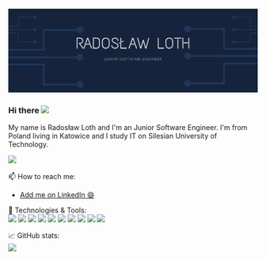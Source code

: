 [![Header](https://github.com/Fariusz/Fariusz/blob/master/header_original.png "Header")](http://radek.loth.cba.pl/)

### Hi there <img src="https://raw.githubusercontent.com/MartinHeinz/MartinHeinz/master/wave.gif" width="30px">
My name is Radosław Loth and I'm an Junior Software Engineer. 
I'm from Poland living in Katowice and I study IT on Silesian University of Technology.

![](https://komarev.com/ghpvc/?username=Fariusz)


📫 How to reach me:
- <a href="http://linkedin.com/in/radoslaw-loth/">Add me on LinkedIn 😄</a>

🔧 Technologies & Tools:
<br>
![](https://img.shields.io/badge/Editor-IntelliJ-informational?style=flat&logo=Intellij-idea&logoColor=white&color=2bbc8a)
![](https://img.shields.io/badge/Editor-VS-informational?style=flat&logo=Visual-Studio&logoColor=white&color=2bbc8a)
![](https://img.shields.io/badge/Code-Java-informational?style=flat&logo=Java&logoColor=white&color=2bbc8a)
![](https://img.shields.io/badge/Code-SpringBoot-informational?style=flat&logo=SpringBoot&logoColor=white&color=2bbc8a)
![](https://img.shields.io/badge/Code-C++-informational?style=flat&logo=C&2B&2B&logoColor=white&color=2bbc8a)
![](https://img.shields.io/badge/Code-JavaScript-informational?style=flat&logo=JavaScript&logoColor=white&color=2bbc8a)
![](https://img.shields.io/badge/Code-TypeScript-informational?style=flat&logo=TypeScript&logoColor=white&color=2bbc8a)
![](https://img.shields.io/badge/Code-Angular-informational?style=flat&logo=Angular&logoColor=white&color=2bbc8a)
![](https://img.shields.io/badge/Code-BootStrap-informational?style=flat&logo=Bootstrap&logoColor=white&color=2bbc8a)
![](https://img.shields.io/badge/Shell-PowerShell-informational?style=flat&logo=PowerShell&logoColor=white&color=2bbc8a)

📈 GitHub stats:
<br>
<img align="center" src="https://github-readme-stats.vercel.app/api/?username=Fariusz&theme=<THEME_NAME>" /><br>
